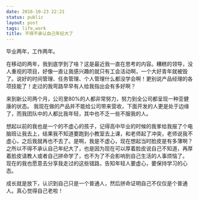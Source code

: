 ```yaml
---
date: 2016-10-23 22:21
status: public
layout: post
tags: life,work
title: 不得不承认自己年纪大了
---
```


毕业两年，工作两年。

在移动的两年，我到底学到了啥？这是最近我一直在思考的内容。糟糕的领导，没人重视的项目，好像一直让我感兴趣的就只有工会活动啊，一个大好青年就被毁了。说好的时间管理、任务管理、个人管理什么都没学会啊！更别说产品经理的各项技能了！走过的我弯路早早有人给我指出会有多好啊？

来到新公司两个月，公司里80%的人都非常努力，努力到全公司都呈现一种亚健康的状态。
我现在做的产品并不能给公司带来营收，下面开发的人更是处于边缘了，而我团队中的人都比我年轻，其中也不乏一些不服我的人。

想起以前的我也是一个的不虚心的孩子，记得高中毕业的时候的我爹给我报了个电脑班让我去上，结果我不知道要跑到小教室去上课，和老师起了冲突，老师说我不虚心，之后我就再也不去了。是啊，我是不虚心，现在想起当时脸皮是有多薄啊？之所以不得不承认自己年纪大了，也是因为现在可以厚着脸皮说自己不知道，再厚着脸皮请教人或者自己拼命学了，也不为了不会影响到自己生活的人事烦恼了。 现在的我也愿意去分享我走过的这些错路，告知年轻人要虚心，要保持学习的心态。

成长就是放下，认识到自己只是一个普通人，然后拼命证明自己不仅仅是个普通人。真心觉得自己老啦！